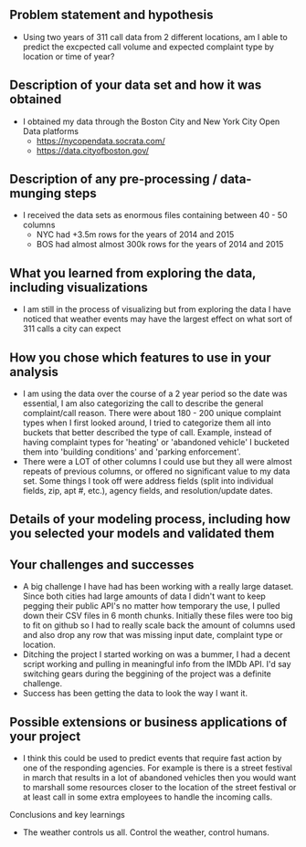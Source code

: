 ## Problem statement and hypothesis  
- Using two years of 311 call data from 2 different locations, am I able to predict the excpected call volume and expected complaint type by location or time of year?

## Description of your data set and how it was obtained
- I obtained my data through the Boston City and New York City Open Data platforms
	- https://nycopendata.socrata.com/
	- https://data.cityofboston.gov/

## Description of any pre-processing / data-munging steps
- I received the data sets as enormous files containing between 40 - 50 columns
	- NYC had +3.5m rows for the years of 2014 and 2015
	- BOS had almost almost 300k rows for the years of 2014 and 2015

## What you learned from exploring the data, including visualizations
- I am still in the process of visualizing but from exploring the data I have noticed that weather events may have the largest effect on what sort of 311 calls a city can expect

## How you chose which features to use in your analysis
- I am using the data over the course of a 2 year period so the date was essential, I am also categorizing the call to describe the general complaint/call reason. There were about 180 - 200 unique complaint types when I first looked around, I tried to categorize them all into buckets that better described the type of call. Example, instead of having complaint types for 'heating' or 'abandoned vehicle' I bucketed them into 'building conditions' and 'parking enforcement'.
- There were a LOT of other columns I could use but they all were almost repeats of previous columns, or offered no significant value to my data set. Some things I took off were address fields (split into individual fields, zip, apt #, etc.), agency fields, and resolution/update dates.

## Details of your modeling process, including how you selected your models and validated them

## Your challenges and successes
- A big challenge I have had has been working with a really large dataset. Since both cities had large amounts of data I didn't want to keep pegging their public API's no matter how temporary the use, I pulled down their CSV files in 6 month chunks. Initially these files were too big to fit on github so I had to really scale back the amount of columns used and also drop any row that was missing input date, complaint type or location.
- Ditching the project I started working on was a bummer, I had a decent script working and pulling in meaningful info from the IMDb API. I'd say switching gears during the beggining of the project was a definite challenge.
- Success has been getting the data to look the way I want it.

## Possible extensions or business applications of your project
- I think this could be used to predict events that require fast action by one of the responding agencies. For example is there is a street festival in march that results in a lot of abandoned vehicles then you would want to marshall some resources closer to the location of the street festival or at least call in some extra employees to handle the incoming calls.

Conclusions and key learnings
- The weather controls us all. Control the weather, control humans.
